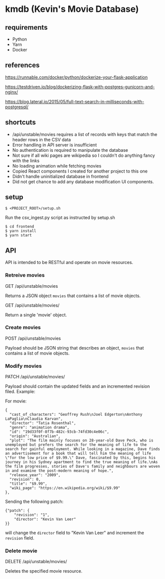 # kmdb (Kevin's Movie Database)

## requirements

* Python
* Yarn
* Docker

## references

https://runnable.com/docker/python/dockerize-your-flask-application

https://testdriven.io/blog/dockerizing-flask-with-postgres-gunicorn-and-nginx/

https://blog.lateral.io/2015/05/full-text-search-in-milliseconds-with-postgresql/

## shortcuts

* /api/unstable/movies requires a list of records with keys that match the header rows in the CSV data
* Error handling in API server is insufficient
* No authentication is required to manipulate the database
* Not sure if all wiki pages are wikipedia so I couldn't do anything fancy with the links
* No loading animation while fetching movies
* Copied React components I created for another project to this one
* Didn't handle uninitialized database in frontend
* Did not get chance to add any database modification UI components.

## setup

```
$ <PROJECT_ROOT>/setup.sh
```

Run the csv_ingest.py script as instructed by setup.sh

```
$ cd frontend
$ yarn install
$ yarn start
```

## API

API is intended to be RESTful and operate on movie resources.

### Retreive movies

GET /api/unstable/movies

Returns a JSON object `movies` that contains a list of movie objects.

GET /api/unstable/movies/<id>

Return a single 'movie' object.

### Create movies

POST /api/unstable/movies

Payload should be JSON string that describes an object, `movies` that contains a list of movie objects.

### Modify movies

PATCH /api/unstable/movies/<id>

Payload should contain the updated fields and an incremented revision filed. Example:

For movie:

```
{
  "cast_of_characters": "Geoffrey Rush\nJoel Edgerton\nAnthony LaPaglia\nClaudia Karvan",
  "director": "Tatia Rosenthal",
  "genre": "animation drama",
  "id": "19d33f0f-8f7b-482c-93cb-74fd30c4e06c",
  "origin": "Australian",
  "plot": "The film mainly focuses on 28-year-old Dave Peck, who is unemployed but prefers the search for the meaning of life to the search for gainful employment. While looking in a magazine, Dave finds an advertisement for a book that will tell him the meaning of life \"for the low price of $9.99.\" Dave, fascinated by this, begins his journey in his Sydney apartment to find the true meaning of life.\nAs the film progresses, stories of Dave's family and neighbours are woven in and examine the post-modern meaning of hope.",
  "release_year": "2009",
  "revision": 0,
  "title": "$9.99",
  "wiki_page": "https://en.wikipedia.org/wiki/$9.99"
},
```

Sending the following patch:

```
{"patch": {
	"revision": "1",
	"director": "Kevin Van Leer"
}}
```

will change the `director` field to "Kevin Van Leer" and increment the `revision` field.

### Delete movie

DELETE /api/unstable/movies/<id>

Deletes the specified movie resource.
